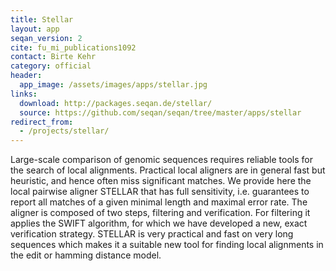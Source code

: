```yaml
---
title: Stellar
layout: app
seqan_version: 2
cite: fu_mi_publications1092
contact: Birte Kehr
category: official
header:
  app_image: /assets/images/apps/stellar.jpg
links:
  download: http://packages.seqan.de/stellar/
  source: https://github.com/seqan/seqan/tree/master/apps/stellar
redirect_from:
  - /projects/stellar/
---
```

Large-scale comparison of genomic sequences requires reliable tools for the search of local alignments. Practical local
aligners are in general fast but heuristic, and hence often miss significant matches. We provide here the local pairwise
aligner STELLAR that has full sensitivity, i.e. guarantees to report all matches of a given minimal length and maximal
error rate. The aligner is composed of two steps, filtering and verification. For filtering it applies the SWIFT
algorithm, for which we have developed a new, exact verification strategy. STELLAR is very practical and fast on very
long sequences which makes it a suitable new tool for finding local alignments in the edit or hamming distance model.
